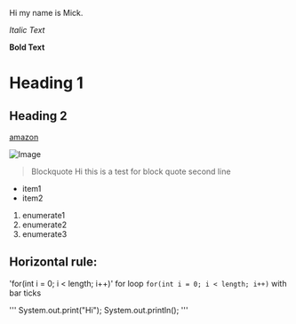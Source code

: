 Hi my name is Mick.

*Italic Text*

**Bold Text**

# Heading 1
## Heading 2

[amazon](http://amazon.com)

![Image](https://www.google.com/url?sa=i&url=https%3A%2F%2Fen.wikipedia.org%2Fwiki%2FImage&psig=AOvVaw2aDXKBSMueAYbZ2n48ID25&ust=1649572135499000&source=images&cd=vfe&ved=0CAoQjRxqFwoTCNDeoputhvcCFQAAAAAdAAAAABAD.png)

> Blockquote
> Hi this is a test for block quote
> second line

* item1
* item2

1. enumerate1
2. enumerate2
3. enumerate3

Horizontal rule:
---

'for(int i = 0; i < length; i++)' for loop
`for(int i = 0; i < length; i++)` with bar ticks

'''
System.out.print("Hi");
System.out.println();
'''
